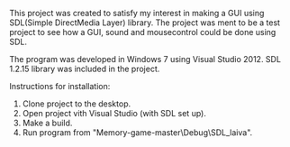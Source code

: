 This project was created to satisfy my interest in making a GUI using SDL(Simple DirectMedia Layer) library.
The project was ment to be a test project to see how a GUI, sound and mousecontrol could be done using SDL.

The program was developed in Windows 7 using Visual Studio 2012.
SDL 1.2.15 library was included in the project.


Instructions for installation:

  1. Clone project to the desktop.
  2. Open project vith Visual Studio (with SDL set up).
  3. Make a build.
  4. Run program from "Memory-game-master\Debug\SDL_laiva".
